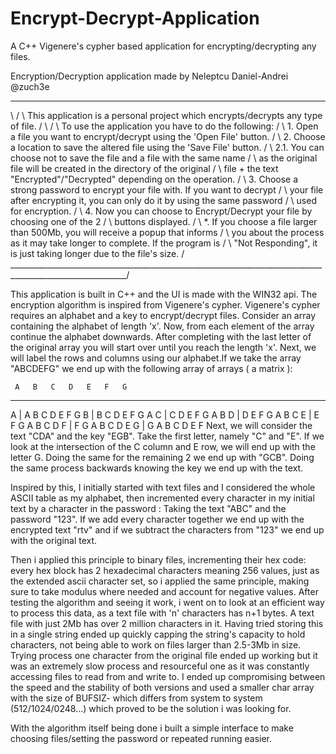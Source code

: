 # Encrypt-Decrypt-Application
A C++ Vigenere's cypher based application for encrypting/decrypting any files.

Encryption/Decryption application made by Neleptcu Daniel-Andrei @zuch3e
_____________________________________________________________________________________________________________
\                                                                                                           /
\     This application is a personal project which encrypts/decrypts any type of file.                      /
\                                                                                                           /
\      To use the application you have to do the following:                                                 /
\                1. Open a file you want to encrypt/decrypt using the 'Open File' button.                   /
\                2. Choose a location to save the altered file using the 'Save File' button.                /
\                         2.1. You can choose not to save the file and a file with the same name            /
\                              as the original file will be created in the directory of the original        /
\                              file + the text "Encrypted"/"Decrypted" depending on the operation.          /
\                3. Choose a strong password to encrypt your file with. If you want to decrypt              /
\                   your file after encrypting it, you can only do it by using the same password            /
\                   used for encryption.                                                                    /
\                4. Now you can choose to Encrypt/Decrypt your file by choosing one of the 2                /
\                   buttons displayed.                                                                      /
\                *. If you choose a file larger than 500Mb, you will receive a popup that informs           /
\                   you about the process as it may take longer to complete. If the program is              /
\                  "Not Responding", it is just taking longer due to the file's size.                       /
\___________________________________________________________________________________________________________/


  This application is built in C++ and the UI is made with the WIN32 api.
  The encryption algorithm is inspired from Vigenere's cypher. Vigenere's cypher requires an alphabet and a key to encrypt/decrypt files. Consider an array containing the alphabet of length 'x'. Now, from each element of the array continue the alphabet downwards. After completing with the last letter of the original array you will start over until you reach the length 'x'.  Next, we will label the rows and columns using our alphabet.If we take the array "ABCDEFG" we end up with the following array of arrays ( a matrix ):

     A   B   C   D   E   F   G 
_______________________________
A  | A   B   C   D   E   F   G 
B  | B   C   D   E   F   G   A
C  | C   D   E   F   G   A   B
D  | D   E   F   G   A   B   C
E  | E   F   G   A   B   C   D 
F  | F   G   A   B   C   D   E
G  | G   A   B   C   D   E   F
Next, we will consider the text "CDA" and the key "EGB". Take the first letter, namely "C" and "E". If we look at the intersection of the C column and E row, we will end up with the letter G. Doing the same for the remaining 2 we end up with "GCB". Doing the same process backwards knowing the key we end up with the text.

Inspired by this, I initially started with text files and I considered the whole ASCII table as my alphabet, then incremented every character in my initial text by a character in the password :
Taking the text "ABC" and the password "123". If we add every character together we end up with the encrypted text "rtv" and if we subtract the characters from "123" we end up with the original text.
    
Then i applied this principle to binary files, incrementing their hex code: every hex block has 2 hexadecimal characters meaning 256 values, just as the extended ascii character set, so i applied the same principle, making sure to take modulus where needed and account for negative values.
After testing the algorithm and seeing it work, i went on to look at an efficient way to process this data, as a text file with 'n' characters has n+1 bytes. A text file with just 2Mb has over 2 million characters in it. Having tried storing this in a single string ended up quickly capping the string's capacity to hold characters, not being able to work on files larger than 2.5-3Mb in size. Trying process one character from the original file ended up working but it was an extremely slow process and resourceful one as it was constantly accessing files to read from and write to. I ended up compromising between the speed and the stability of both versions and used a smaller char array with the size of BUFSIZ- which differs from system to system (512/1024/0248...) which proved to be the solution i was looking for.
    
With the algorithm itself being done i built a simple interface to make choosing files/setting the password or repeated running easier.  

